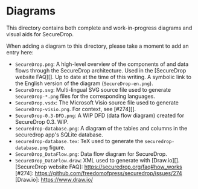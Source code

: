 # Diagrams

This directory contains both complete and work-in-progress diagrams
and visual aids for SecureDrop.

When adding a diagram to this directory, please take a moment to add
an entry here:

- `SecureDrop.png`: A high-level overview of the components of and
  data flows through the SecureDrop architecture. Used in the
  [SecureDrop website FAQ][]. Up to date at the time of this writing.
  A symbolic link to the English version of the diagram
  (`SecureDrop-en.png`).
- `SecureDrop.svg`: Multi-lingual SVG source file used to generate
  `SecureDrop-*.png` files for the corresponding languages.
- `SecureDrop.vsdx`: The Microsoft Visio source file used to generate
  `SecureDrop-visio.png`. For context, see [#274][].
- `SecureDrop-0.3-DFD.png`: A WIP DFD (data flow diagram) created for
  SecureDrop 0.3. WIP.
- `securedrop-database.png`: A diagram of the tables and columns in the securedrop app's SQLite database.
- `securedrop-database.tex`: TeX used to generate the `securedrop-database.png` figure.
- `SecureDrop_DataFlow.png`: Data flow diagram for SecureDrop.
- `SecureDrop_DataFlow.draw`: XML used to generate with [Draw.io][].
[SecureDrop website FAQ]: https://securedrop.org/faq#how_works
[#274]: https://github.com/freedomofpress/securedrop/issues/274
[Draw.io]: https://www.draw.io/
